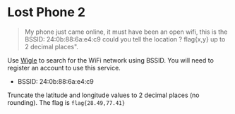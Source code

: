 # Lost Phone 2

> My phone just came online, it must have been an open wifi, this is the BSSID: 24:0b:88:6a:e4:c9 could you tell the location ? flag{x,y} up to 2 decimal places".

Use [Wigle](https://wigle.net/search#detailSearch) to search for the WiFi network using BSSID. You will need to register an account to use this service. 

- BSSID: 24:0b:88:6a:e4:c9

Truncate the latitude and longitude values to 2 decimal places (no rounding). The flag is `flag{28.49,77.41}`
